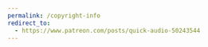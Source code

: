 ```yaml
---
permalink: /copyright-info
redirect_to:
  - https://www.patreon.com/posts/quick-audio-50243544
---
```

